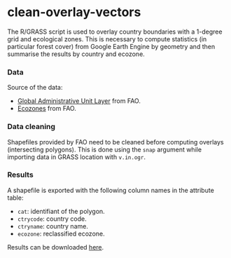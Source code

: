 # clean-overlay-vectors

The R/GRASS script is used to overlay country boundaries with a 1-degree grid and ecological zones. This is necessary to compute statistics (in particular forest cover) from Google Earth Engine by geometry and then summarise the results by country and ecozone.

### Data

Source of the data:
- [Global Administrative Unit Layer](https://figshare.com/s/104dcfb699b790453ca5) from FAO.
- [Ecozones](https://figshare.com/s/d249aa1c5485e3ad4273) from FAO.

### Data cleaning

Shapefiles provided by FAO need to be cleaned before computing overlays (intersecting polygons). This is done using the `snap` argument while importing data in GRASS location with `v.in.ogr`.

### Results

A shapefile is exported with the following column names in the attribute table:

- `cat`: identifiant of the polygon.
- `ctrycode`: country code.
- `ctryname`: country name.
- `ecozone`: reclassified ecozone.

Results can be downloaded [here]().